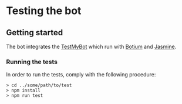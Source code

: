 # Testing the bot

## Getting started
The bot integrates the [TestMyBot](https://github.com/codeforequity-at/testmybot) which run with [Botium](https://github.com/codeforequity-at/botium-core) and [Jasmine](https://jasmine.github.io/). 

### Running the tests
In order to run the tests, comply with the following procedure:

```
> cd ../some/path/to/test
> npm install
> npm run test
```
